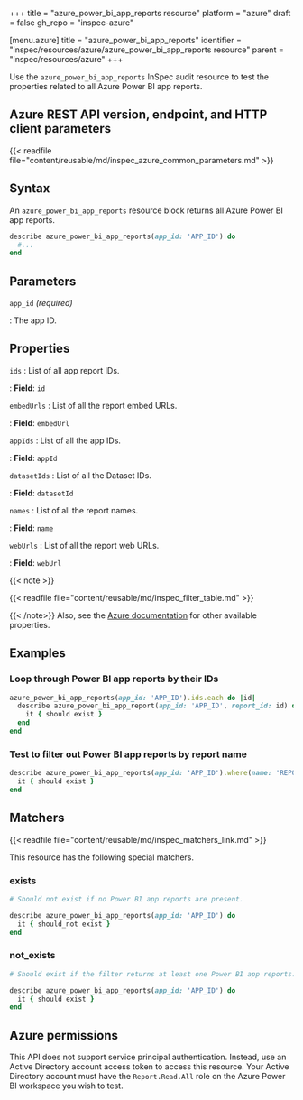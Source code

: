 +++
title = "azure_power_bi_app_reports resource"
platform = "azure"
draft = false
gh_repo = "inspec-azure"

[menu.azure]
title = "azure_power_bi_app_reports"
identifier = "inspec/resources/azure/azure_power_bi_app_reports resource"
parent = "inspec/resources/azure"
+++

Use the `azure_power_bi_app_reports` InSpec audit resource to test the properties related to all Azure Power BI app reports.

## Azure REST API version, endpoint, and HTTP client parameters

{{< readfile file="content/reusable/md/inspec_azure_common_parameters.md" >}}

## Syntax

An `azure_power_bi_app_reports` resource block returns all Azure Power BI app reports.

```ruby
describe azure_power_bi_app_reports(app_id: 'APP_ID') do
  #...
end
```

## Parameters

`app_id` _(required)_

: The app ID.

## Properties

`ids`
: List of all app report IDs.

: **Field**: `id`

`embedUrls`
: List of all the report embed URLs.

: **Field**: `embedUrl`

`appIds`
: List of all the app IDs.

: **Field**: `appId`

`datasetIds`
: List of all the Dataset IDs.

: **Field**: `datasetId`

`names`
: List of all the report names.

: **Field**: `name`

`webUrls`
: List of all the report web URLs.

: **Field**: `webUrl`

{{< note >}}

{{< readfile file="content/reusable/md/inspec_filter_table.md" >}}

{{< /note>}}
Also, see the [Azure documentation](https://docs.microsoft.com/en-us/rest/api/power-bi/apps/get-reports) for other available properties.

## Examples

### Loop through Power BI app reports by their IDs

```ruby
azure_power_bi_app_reports(app_id: 'APP_ID').ids.each do |id|
  describe azure_power_bi_app_report(app_id: 'APP_ID', report_id: id) do
    it { should exist }
  end
end
```

### Test to filter out Power BI app reports by report name

```ruby
describe azure_power_bi_app_reports(app_id: 'APP_ID').where(name: 'REPORT_NAME') do
  it { should exist }
end
```

## Matchers

{{< readfile file="content/reusable/md/inspec_matchers_link.md" >}}

This resource has the following special matchers.

### exists

```ruby
# Should not exist if no Power BI app reports are present.

describe azure_power_bi_app_reports(app_id: 'APP_ID') do
  it { should_not exist }
end
```

### not_exists

```ruby
# Should exist if the filter returns at least one Power BI app reports.

describe azure_power_bi_app_reports(app_id: 'APP_ID') do
  it { should exist }
end
```

## Azure permissions

This API does not support service principal authentication. Instead, use an Active Directory account access token to access this resource.
Your Active Directory account must have the `Report.Read.All` role on the Azure Power BI workspace you wish to test.

